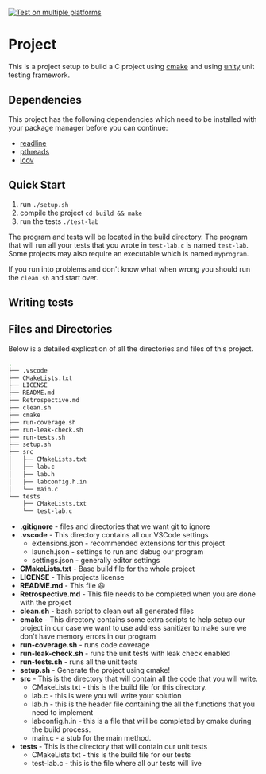 [![Test on multiple platforms](https://github.com/shanep/c-project-template/actions/workflows/test-multi-platform.yml/badge.svg)](https://github.com/shanep/c-project-template/actions/workflows/test-multi-platform.yml)

# Project

This is a project setup to build a C project using [cmake](https://cmake.org/)
and using [unity](https://github.com/ThrowTheSwitch/Unity) unit testing
framework.

## Dependencies

This project has the following dependencies which need to be installed with
your package manager before you can continue:

- [readline](https://tiswww.case.edu/php/chet/readline/rltop.html)
- [pthreads](https://hpc-tutorials.llnl.gov/posix/)
- [lcov](https://github.com/linux-test-project/lcov)

## Quick Start

1. run `./setup.sh`
2. compile the project `cd build && make`
3. run the tests `./test-lab`

The program and tests will be located in the build directory. The program that
will run all your tests that you wrote in `test-lab.c` is named `test-lab`. Some
projects may also require an executable which is named `myprogram`.

If you run into problems and don't know what when wrong you should run the
`clean.sh` and start over.

## Writing tests

## Files and Directories

Below is a detailed explication of all the directories and files of this project.

```bash
.
├── .vscode
├── CMakeLists.txt
├── LICENSE
├── README.md
├── Retrospective.md
├── clean.sh
├── cmake
├── run-coverage.sh
├── run-leak-check.sh
├── run-tests.sh
├── setup.sh
├── src
│   ├── CMakeLists.txt
│   ├── lab.c
│   ├── lab.h
│   ├── labconfig.h.in
│   └── main.c
└── tests
    ├── CMakeLists.txt
    └── test-lab.c
```

- **.gitignore** - files and directories that we want git to ignore
- **.vscode** - This directory contains all our VSCode settings
  - extensions.json - recommended extensions for this project
  - launch.json - settings to run and debug our program
  - settings.json - generally editor settings
- **CMakeLists.txt** - Base build file for the whole project
- **LICENSE** - This projects license
- **README.md** - This file 😃
- **Retrospective.md** - This file needs to be completed when you are done with the project
- **clean.sh** - bash script to clean out all generated files
- **cmake** - This directory contains some extra scripts to help setup our project
  in our case we want to use address sanitizer to make sure we don't have memory
  errors in our program
- **run-coverage.sh** - runs code coverage
- **run-leak-check.sh** - runs the unit tests with leak check enabled
- **run-tests.sh** - runs all the unit tests
- **setup.sh** - Generate the project using cmake!
- **src** - This is the directory that will contain all the code that you will write.
  - CMakeLists.txt - this is the build file for this directory.
  - lab.c - this is were you will write your solution
  - lab.h - this is the header file containing the all the functions that you
    need to implement
  - labconfig.h.in - this is a file that will be completed by cmake during the
    build process.
  - main.c - a stub for the main method.
- **tests** - This is the directory that will contain our unit tests
  - CMakeLists.txt - this is the build file for our tests
  - test-lab.c - this is the file where all our tests will live
